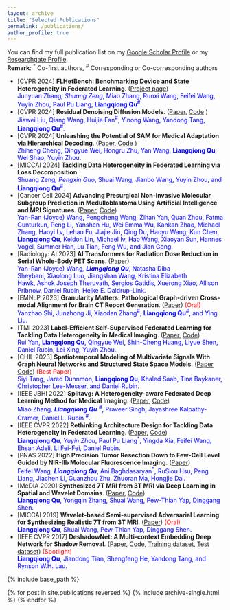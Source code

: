 ```yaml
---
layout: archive
title: "Selected Publications"
permalink: /publications/
author_profile: true
---
```


You can find my full publication list on my [Google Scholar Profile](https://scholar.google.com/citations?user=ruKpgzwAAAAJ&hl=zh-CN) or my [Researchgate Profile](https://www.researchgate.net/profile/Liangqiong-Qu-2). <br>
**Remark**: <sup>*</sup> Co-first authors,  <sup>#</sup> Corresponding or Co-corresponding authors

- [CVPR 2024] **FLHetBench: Benchmarking Device and State Heterogeneity in Federated Learning**. ([Project page](https://carkham.github.io/FL_Het_Bench/))
 <br> <span style="color:blue;"> Junyuan Zhang<sup>*</sup>, Shuang Zeng<sup>*</sup>, Miao Zhang, Runxi Wang, Feifei Wang, Yuyin Zhou, Paul Pu Liang, **Liangqiong Qu**<sup>#</sup>. 
- [CVPR 2024] **Residual Denoising Diffusion Models**. ([Paper](https://arxiv.org/pdf/2308.13712.pdf), [Code](https://github.com/nachifur/RDDM) )
 <br> <span style="color:blue;"> Jiawei Liu, Qiang Wang, Huijie Fan<sup>#</sup>, Yinong Wang, Yandong Tang, **Liangqiong Qu**<sup>#</sup>. 
- [CVPR 2024] **Unleashing the Potential of SAM for Medical Adaptation via Hierarchical Decoding**. ([Paper](https://arxiv.org/pdf/2403.18271), [Code](https://github.com/Cccccczh404/H-SAM) )
<br> <span style="color:blue;"> Zhiheng Cheng, Qingyue Wei, Hongru Zhu, Yan Wang, **Liangqiong Qu**, Wei Shao, Yuyin Zhou.
- [MICCAI 2024] **Tackling Data Heterogeneity in Federated Learning via Loss Decomposition**. 
<br> <span style="color:blue;"> Shuang Zeng<sup>*</sup>, Pengxin Guo<sup>*</sup>, Shuai Wang, Jianbo Wang, Yuyin Zhou, and **Liangqiong Qu**<sup>#</sup>.
- [Cancer Cell 2024] **Advancing Presurgical Non-invasive Molecular Subgroup Prediction in Medulloblastoma Using Artificial Intelligence and MRI Signatures**.  ([Paper](https://www.cell.com/cancer-cell/abstract/S1535-6108(24)00227-7), [Code](https://lnkd.in/gBNJWCQP))
<br> <span style="color:blue;"> Yan-Ran (Joyce) Wang, Pengcheng Wang, Zihan Yan, Quan Zhou, Fatma Gunturkun,
Peng Li, Yanshen Hu, Wei Emma Wu, Kankan Zhao, Michael Zhang, Haoyi Lv, Lehao Fu, Jiajie Jin,
Qing Du, Haoyu Wang, Kun Chen, **Liangqiong Qu**, Keldon Lin, Michael Iv, Hao Wang, Xiaoyan Sun,
Hannes Vogel, Summer Han, Lu Tian, Feng Wu, and Jian Gong.
- [Radiology: AI 2023] **AI Transformers for Radiation Dose Reduction in Serial Whole-Body PET Scans**. ([Paper](https://pubs.rsna.org/doi/full/10.1148/ryai.220246))
<br> <span style="color:blue;"> Yan-Ran (Joyce) Wang<sup>*</sup>, **Liangqiong Qu**<sup>*</sup>, Natasha Diba Sheybani, Xiaolong Luo, Jiangshan Wang, Kristina Elizabeth Hawk, Ashok Joseph Theruvath, Sergios Gatidis, Xuerong Xiao, Allison Pribnow, Daniel Rubin, Heike E. Daldrup-Link.
- [EMNLP 2023] **Granularity Matters: Pathological Graph-driven Cross-modal Alignment
for Brain CT Report Generation**. ([Paper](https://openreview.net/pdf?id=bB32QLrpu4)) <span style="color:red;"> (Oral) 
<br> <span style="color:blue;"> Yanzhao Shi, Junzhong Ji, Xiaodan Zhang<sup>#</sup>, **Liangqiong Qu**<sup>#</sup>, and Ying Liu.
- [TMI 2023] **Label-Efficient Self-Supervised Federated Learning for Tackling Data Heterogeneity in Medical Imaging**. ([Paper](https://ieeexplore-ieee-org.eproxy.lib.hku.hk/stamp/stamp.jsp?tp=&arnumber=10004993&tag=1), [Code](https://github.com/rui-yan/SSL-FL))
<br> <span style="color:blue;"> Rui Yan, **Liangqiong Qu**, Qingyue Wei, Shih-Cheng Huang, Liyue Shen, Daniel Rubin, Lei Xing, Yuyin Zhou.
- [CHIL 2023] **Spatiotemporal Modeling of Multivariate Signals With Graph Neural Networks and Structured State Space Models**. ([Paper](https://arxiv.org/pdf/2211.11176.pdf), [Code](https://github.com/tsy935/graphs4mer)) <span style="color:red;"> (Best Paper)
<br> <span style="color:blue;"> Siyi Tang, Jared Dunnmon, **Liangqiong Qu**, Khaled Saab, Tina Baykaner, Christopher Lee-Messer, and Daniel Rubin.
- [IEEE JBHI 2022] **Splitavg: A Heterogeneity-aware Federated Deep Learning Method for Medical Imaging**. ([Paper](https://ieeexplore.ieee.org/abstract/document/9806163), [Code](https://github.com/zm17943/SplitAVG))
<br> <span style="color:blue;"> Miao Zhang<sup>*</sup>, **Liangqiong Qu** <sup>#</sup><sup>*</sup>, Praveer Singh, Jayashree Kalpathy-Cramer, Daniel L. Rubin <sup>#</sup>. 
- [IEEE CVPR 2022] **Rethinking Architecture Design for Tackling Data Heterogeneity in Federated Learning**. ([Paper](https://openaccess.thecvf.com/content/CVPR2022/papers/Qu_Rethinking_Architecture_Design_for_Tackling_Data_Heterogeneity_in_Federated_Learning_CVPR_2022_paper.pdf), [Code](https://github.com/Liangqiong/ViT-FL-main))
<br> <span style="color:blue;"> **Liangqiong Qu**<sup>*</sup>, Yuyin Zhou<sup>*</sup>, Paul Pu Liang<sup>*</sup>, Yingda Xia, Feifei Wang, Ehsan Adeli, Li Fei-Fei, Daniel Rubin.
- [PNAS 2022] **High Precision Tumor Resection Down to Few-Cell Level Guided
by NIR-IIb Molecular Fluorescence Imaging**. ([Paper](https://www.pnas.org/doi/full/10.1073/pnas.2123111119))
<br> <span style="color:blue;"> Feifei Wang<sup>*</sup>, **Liangqiong Qu**<sup>*</sup>, Ani Baghdasaryan<sup>*</sup>, RuSiou Hsu, Peng Liang, Jiachen Li, Guanzhou Zhu, Zhuoran Ma, Hongjie Dai.
- [MeDIA 2020] **Synthesized 7T MRI from 3T MRI via Deep Learning in Spatial and Wavelet Domains**. ([Paper](https://www.sciencedirect.com/science/article/pii/S1361841520300293?casa_token=EOp1ZQaY6-wAAAAA:ZDlOHj_p9PlXDc2QtF7hAyzlYS-dqP0vYLJ_tcFD7afoo1w68-EHixRkyYWVAduqz2_mHNHRQA), [Code](https://github.com/Liangqiong/WATNet))
 <br> <span style="color:blue;"> **Liangqiong Qu**, Yongqin Zhang, Shuai Wang, Pew-Thian Yap, Dinggang Shen.
- [MICCAI 2019] **Wavelet-based Semi-supervised Adversarial Learning for Synthesizing Realistic 7T from 3T MRI**. ([Paper](https://link.springer.com/chapter/10.1007/978-3-030-32251-9_86)) <span style="color:red;"> (Oral) 
 <br> <span style="color:blue;"> **Liangqiong Qu**, Shuai Wang, Pew-Thian Yap, Dinggang Shen. 
- [IEEE CVPR 2017] **DeshadowNet: A Multi-context Embedding Deep Network for Shadow Removal**. ([Paper](https://openaccess.thecvf.com/content_cvpr_2017/papers/Qu_DeshadowNet_A_Multi-Context_CVPR_2017_paper.pdf), [Code](https://pan.baidu.com/s/1cKRVJMbemvTOlJgZqk2Nyw), [Training dataset](https://drive.google.com/file/d/1W8vBRJYDG9imMgr9I2XaA13tlFIEHOjS/view), [Test dataset](https://hkuhk-my.sharepoint.com/:f:/g/personal/liangqqu_hku_hk/EqgW2IasbE1NtxtCycnaew4B6JQLsID1SQHUjGr9YwC3Fg?e=9uqw4C)) <span style="color:red;"> (Spotlight)
<br> <span style="color:blue;"> **Liangqiong Qu**, Jiandong Tian, Shengfeng He, Yandong Tang, and Rynson W.H. Lau. 


{% include base_path %}

{% for post in site.publications reversed %}
  {% include archive-single.html %}
{% endfor %}
